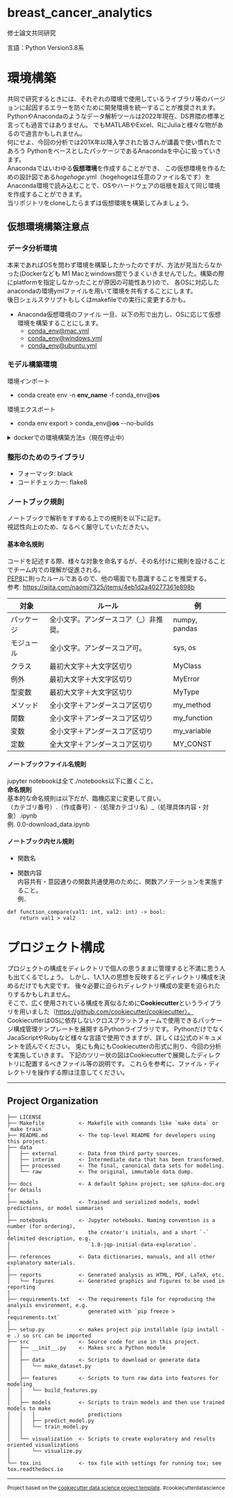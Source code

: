 breast_cancer_analytics
==============================

修士論文共同研究

言語：Python Version3.8系

# 環境構築
共同で研究するときには、それぞれの環境で使用しているライブラリ等のバージョンに起因するエラーを防ぐために開発環境を統一することが推奨されます。 
PythonやAnacondaのようなデータ解析ツールは2022年現在、DS界隈の標準と言っても過言ではありません。
でもMATLABやExcel、RにJuliaと様々な物があるので過言かもしれません。  
何にせよ、今回の分析では201X年以降入学された皆さんが講義で使い慣れたであろう
PythonをベースとしたパッケージであるAnacondaを中心に扱っていきます。  
Anacondaではいわゆる**仮想環境**を作成することができ、
この仮想環境を作るための設計図である*hogehoge*.yml（hogehogeは任意のファイル名です）を
Anaconda環境で読み込むことで、OSやハードウェアの垣根を超えて同じ環境を作成することができます。  
当リポジトリをcloneしたらまずは仮想環境を構築してみましょう。  

## 仮想環境構築注意点
### データ分析環境
本来であればOSを問わず環境を構築したかったのですが、方法が見当たらなかった(Dockerなども
M1 Macとwindows間でうまくいきませんでした。構築の際にplatformを指定しなかったことが原因の可能性あり)ので、
各OSに対応したanacondaの環境ymlファイルを用いて環境を共有することにします。  
後日シェルスクリプトもしくはmakefileでの実行に変更するかも。  

- Anaconda仮想環境のファイル
一旦、以下の形で出力し、OSに応じて仮想環境を構築することにします。  
    - conda_env@mac.yml  
    - conda_env@windows.yml  
    - conda_env@ubuntu.yml  

### モデル構築環境

環境インポート 
- conda create env -n **env_name** -f conda_env@**os**  

環境エクスポート
- conda env export > conda_env@**os** --no-builds 

<details>
    <summary>dockerでの環境構築方法s（現在停止中）</summary>
        要docker-desktop  

        初回のdocker+anaconda環境構築  
        ```
        # docker上でanaconda環境(Linux OS)を作成
        docker pull continuumio/anaconda3  
        docker run --name breast_cancer_analytics --mount type=bind,source="$(pwd)",target=/breast_cancer_analytics -p 8888:8888 -it --rm continuumio/anaconda3:latest  

        # Linux環境を整える
        cd breast_cancer_analytics
        apt update && apt upgrade -y && apt autoremove
        apt install make
        make create_conda_env

        # jupyter起動
        conda activate breast-cancer-analytics
        jupyter lab --ip 0.0.0.0 --allow-root /breast_cancer_analytics
        ```

        2回目以降
        docker desktopなどでdocker container起動してからの手順。  
        ```
        # dockerコンテナに入る
        docker exec -it container_ID /bin/sh

        # jupyter起動
        conda activate breast-cancer-analytics
        jupyter lab --ip 0.0.0.0 --allow-root /breast_cancer_analytics
        ```
</details>

### 整形のためのライブラリ
- フォーマッタ: black
- コードチェッカー: flake8

### ノートブック規則
ノートブックで解析をすすめる上での規則を以下に記す。  
視認性向上のため、なるべく厳守していただきたい。

#### 基本命名規則  
コードを記述する際、様々な対象を命名するが、その名付けに規則を設けることでチーム内での理解が促進される。  
[PEP8](https://pep8-ja.readthedocs.io/ja/latest/)に則ったルールであるので、他の場面でも意識することを推奨する。  
参考: https://qiita.com/naomi7325/items/4eb1d2a40277361e898b

| 対象       | ルール                                | 例            | 
| ---------- | ------------------------------------- | ------------- | 
| パッケージ | 全小文字。アンダースコア（_）非推奨。 | numpy, pandas | 
| モジュール | 全小文字。アンダースコア可。          | sys, os       | 
| クラス     | 最初大文字＋大文字区切り              | MyClass       | 
| 例外       | 最初大文字＋大文字区切り              | MyError       | 
| 型変数     | 最初大文字＋大文字区切り              | MyType        | 
| メソッド   | 全小文字＋アンダースコア区切り        | my_method     | 
| 関数       | 全小文字＋アンダースコア区切り        | my_function   | 
| 変数       | 全小文字＋アンダースコア区切り        | my_variable   | 
| 定数       | 全大文字＋アンダースコア区切り        | MY_CONST      | 

#### ノートブックファイル名規則
jupyter notebookは全て./notebooks以下に置くこと。  
**命名規則**  
基本的な命名規則は以下だが、臨機応変に変更して良い。  
（カテゴリ番号）.（作成番号）\-（処理カテゴリ名）\_（処理具体内容・対象）.ipynb  
例. 0.0-download_data.ipynb 

#### ノートブック内セル規則
- 関数名  

- 関数内容  
内容共有・意図通りの関数共通使用のために、関数アノテーションを実施すること。  
例．  
```
def function_compare(val1: int, val2: int) -> bool:
    return val1 > val2
```

# プロジェクト構成
プロジェクトの構成をディレクトリで個人の思うままに管理すると不満に思う人も出てくるでしょう。
しかし、1人1人の思想を反映するとディレクトリ構成を決めるだけでも大変です。
後々必要に迫られディレクトリ構成の変更を迫られたりするかもしれません。  
そこで、広く使用されている構成を真似るために**Cookiecutter**というライブラリを用いました（https://github.com/cookiecutter/cookiecutter）。  
CookiecutterはOSに依存しないクロスプラットフォームで使用できるパッケージ構成管理テンプレートを展開するPythonライブラリです。
PythonだけでなくJacaScriptやRubyなど様々な言語で使用できますが、詳しくは公式のドキュメントを読んでください。
兎にも角にもCookiecutterの形式に則り、今回の分析を実施していきます。
下記のツリー状の図はCookiecutterで展開したディレクトリに配置するべきファイル等の説明です。
これらを参考に、ファイル・ディレクトリを操作する際は注意してください。

---

Project Organization
------------

    ├── LICENSE
    ├── Makefile           <- Makefile with commands like `make data` or `make train`
    ├── README.md          <- The top-level README for developers using this project.
    ├── data
    │   ├── external       <- Data from third party sources.
    │   ├── interim        <- Intermediate data that has been transformed.
    │   ├── processed      <- The final, canonical data sets for modeling.
    │   └── raw            <- The original, immutable data dump.
    │
    ├── docs               <- A default Sphinx project; see sphinx-doc.org for details
    │
    ├── models             <- Trained and serialized models, model predictions, or model summaries
    │
    ├── notebooks          <- Jupyter notebooks. Naming convention is a number (for ordering),
    │                         the creator's initials, and a short `-` delimited description, e.g.
    │                         `1.0-jqp-initial-data-exploration`.
    │
    ├── references         <- Data dictionaries, manuals, and all other explanatory materials.
    │
    ├── reports            <- Generated analysis as HTML, PDF, LaTeX, etc.
    │   └── figures        <- Generated graphics and figures to be used in reporting
    │
    ├── requirements.txt   <- The requirements file for reproducing the analysis environment, e.g.
    │                         generated with `pip freeze > requirements.txt`
    │
    ├── setup.py           <- makes project pip installable (pip install -e .) so src can be imported
    ├── src                <- Source code for use in this project.
    │   ├── __init__.py    <- Makes src a Python module
    │   │
    │   ├── data           <- Scripts to download or generate data
    │   │   └── make_dataset.py
    │   │
    │   ├── features       <- Scripts to turn raw data into features for modeling
    │   │   └── build_features.py
    │   │
    │   ├── models         <- Scripts to train models and then use trained models to make
    │   │   │                 predictions
    │   │   ├── predict_model.py
    │   │   └── train_model.py
    │   │
    │   └── visualization  <- Scripts to create exploratory and results oriented visualizations
    │       └── visualize.py
    │
    └── tox.ini            <- tox file with settings for running tox; see tox.readthedocs.io


--------

<p><small>Project based on the <a target="_blank" href="https://drivendata.github.io/cookiecutter-data-science/">cookiecutter data science project template</a>. #cookiecutterdatascience</small></p>
